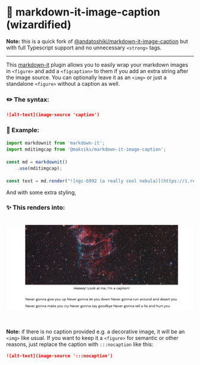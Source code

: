 # 🌃 markdown-it-image-caption (wizardified)

**Note:** this is a quick fork of [@andatoshiki/markdown-it-image-caption](https://www.npmjs.com/package/@andatoshiki/markdown-it-image-caption) but with full Typescript support and no unnecessary `<strong>` tags.
<hr/>

This [markdown-it](https://github.com/markdown-it/markdown-it) plugin allows you to easily wrap your markdown images in `<figure>` and add a `<figcaption>` to them if you add an extra string after the image source. You can optionally leave it as an `<img>` or just a standalone `<figure>` without a caption as well.

### ✏️ The syntax:<br>
```markdown
![alt-text](image-source 'caption')
```

### 🧩 Example:
```js
import markdownit from 'markdown-it';
import mditimgcap from '@maksiks/markdown-it-image-caption';

const md = markdownit()
    .use(mditimgcap);

const text = md.render("![ngc-6992 (a really cool nebula)](https://i.redd.it/ggfqw7m7vbzz.jpg 'Heeeey! Look at me, I&apos;m a caption!')");
```

And with some extra styling,
### ✨ This renders into: <br><br>
![example](https://github.com/maksiksq/markdown-it-image-caption/blob/master/assets/images/img.png)

<br>

**Note:** if there is no caption provided e.g. a decorative image, it will be an `<img>` like usual. If you want to keep it a `<figure>` for semantic or other reasons, just replace the caption with `:::nocaption` like this:<br>
```markdown
![alt-text](image-source ':::nocaption')
```
<br>

